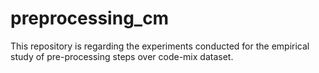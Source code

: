 # preprocessing_cm
This repository is regarding the experiments conducted for the empirical study of pre-processing steps over code-mix dataset.
